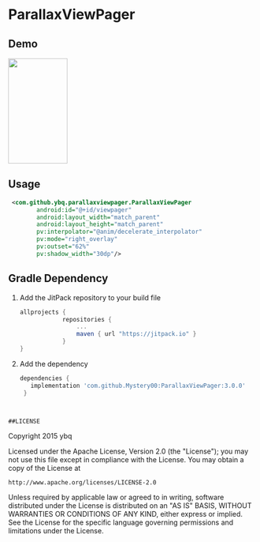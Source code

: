 

# ParallaxViewPager


## Demo 

<img src="https://github.com/ybq/ParallaxViewPager/raw/master/art/screen.gif" width="120px" height="213px"/>

 

## Usage
```xml
 <com.github.ybq.parallaxviewpager.ParallaxViewPager
        android:id="@+id/viewpager"
        android:layout_width="match_parent"
        android:layout_height="match_parent"
        pv:interpolator="@anim/decelerate_interpolator"
        pv:mode="right_overlay"
        pv:outset="62%"
        pv:shadow_width="30dp"/>
``` 

## Gradle Dependency
 1. Add the JitPack repository to your build file

	```gradle
	allprojects {
				repositories {
					...
					maven { url "https://jitpack.io" }
				}
	}
	```

 2. Add the dependency

    ``` gradle
    dependencies {
       implementation 'com.github.Mystery00:ParallaxViewPager:3.0.0'
     }
``` 


##LICENSE
```
Copyright 2015 ybq

Licensed under the Apache License, Version 2.0 (the "License");
you may not use this file except in compliance with the License.
You may obtain a copy of the License at

    http://www.apache.org/licenses/LICENSE-2.0

Unless required by applicable law or agreed to in writing, software
distributed under the License is distributed on an "AS IS" BASIS,
WITHOUT WARRANTIES OR CONDITIONS OF ANY KIND, either express or implied.
See the License for the specific language governing permissions and
limitations under the License.
```



